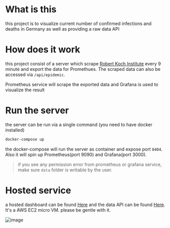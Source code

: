 # What is this

this project is to visualize current number of confirmed infections and deaths
in Germany as well as providing a raw data API

# How does it work

this project consist of a server which scrape [Robert Koch Institute](https://www.rki.de/DE/Content/InfAZ/N/Neuartiges_Coronavirus/Fallzahlen.html) every 9 minute and export the data for Promethues. The scraped data can also be accessed via `/api/epidemic`. 

Prometheus service will scrape the exported data and Grafana is used to visualize the result

# Run the server

the server can be run via a single command (you need to have docker installed)

```sh
docker-compose up
```

the docker-compose will run the server as container and expose port `8404`. Also it will spin up
Prometheus(port 9090) and Grafana(port 3000). 

>if you see any permission error from prometheus or grafana service, make sure `data` folder is writable by the user.

# Hosted service

a hosted dashboard can be found [Here](http://bit.ly/corona-weg) and the data API can be found [Here](http://bit.ly/corona-weg-api). It's a AWS EC2 micro VM. please be gentle with it.

![image](https://user-images.githubusercontent.com/3006506/75823439-11075600-5da2-11ea-8d81-c4e8d13ebed0.png)

